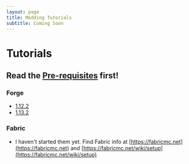 ```yaml
---
layout: page
title: Modding Tutorials
subtitle: Coming Soon
---
```


# Tutorials
## Read the [Pre-requisites](https://cadiboo.github.io/tutorials/Pre-requisites) first!
### Forge
- [1.12.2](https://cadiboo.github.io/tutorials/1.12.2/)
- [1.13.2](https://cadiboo.github.io/tutorials/1.13.2/)

### Fabric
- I haven't started them yet. Find Fabric info at [https://fabricmc.net](https://fabricmc.net) and [https://fabricmc.net/wiki/setup](https://fabricmc.net/wiki/setup)

